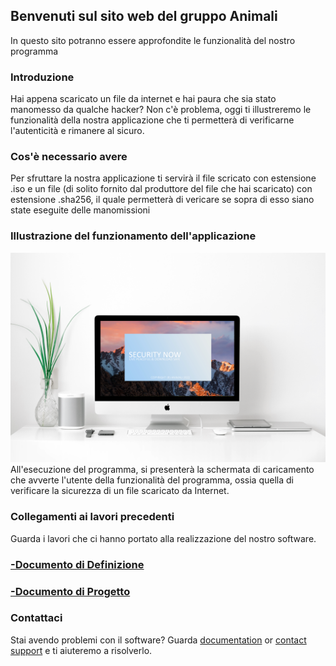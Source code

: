 ## Benvenuti sul sito web del gruppo Animali

In questo sito potranno essere approfondite le funzionalità del nostro programma


### Introduzione

Hai appena scaricato un file da internet e hai paura che sia stato manomesso da qualche hacker? Non c'è problema, oggi ti illustreremo le funzionalità della nostra applicazione che ti permetterà di verificarne l'autenticità e rimanere al sicuro.


### Cos'è necessario avere

Per sfruttare la nostra applicazione ti servirà il file scricato con estensione .iso e un file (di solito fornito dal produttore del file che hai scaricato) con estensione .sha256, il quale permetterà di vericare se sopra di esso siano state eseguite delle manomissioni


### Illustrazione del funzionamento dell'applicazione
![schermata iniziale](/immagini/Schermata_Iniziale.PNG)
All'esecuzione del programma, si presenterà la schermata di caricamento che avverte l'utente della funzionalità del programma, ossia quella di verificare la sicurezza di un file scaricato da Internet.




### Collegamenti ai lavori precedenti
Guarda i lavori che ci hanno portato alla realizzazione del nostro software.
### [-Documento di Definizione](https://github.com/ItisMajo-2021-4DINFO-Informatica/4di-2022-progetto-valida-download-animali/tree/main/01-definizione)
### [-Documento di Progetto](https://github.com/ItisMajo-2021-4DINFO-Informatica/4di-2022-progetto-valida-download-animali/tree/main/02-progetto)

### Contattaci

Stai avendo problemi con il software? Guarda [documentation](https://docs.github.com/categories/github-pages-basics/) or [contact support](https://support.github.com/contact) e ti aiuteremo a risolverlo.
